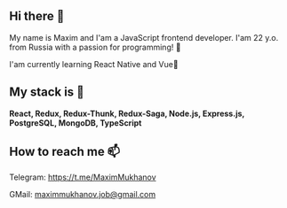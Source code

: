 ## Hi there 👋
My name is Maxim and I'am a JavaScript frontend developer.
I'am 22 y.o. from Russia with a passion for programming! 🤔
 
I'am currently learning React Native and Vue🌱

## My stack is 🔭 
**React, Redux, Redux-Thunk, Redux-Saga, Node.js, Express.js, PostgreSQL, MongoDB, TypeScript**

## How to reach me 📫
Telegram: https://t.me/MaximMukhanov

GMail: maximmukhanov.job@gmail.com




<!--
**MaximMukhanov/MaximMukhanov** is a ✨ _special_ ✨ repository because its `README.md` (this file) appears on your GitHub profile.

Here are some ideas to get you started:

- 🔭 I’m currently working on ...
- 🌱 I’m currently learning ...
- 👯 I’m looking to collaborate on ...
- 🤔 I’m looking for help with ...
- 💬 Ask me about ...
- 📫 How to reach me: ...
- 😄 Pronouns: ...
- ⚡ Fun fact: ...
-->
